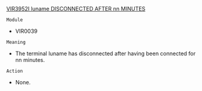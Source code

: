 [VIR3952I luname DISCONNECTED AFTER nn MINUTES](https://virtel.readthedocs.io/en/latest/manuals/virtel/Virtel459MG/messages.html?highlight=VIR3952I#VIR3952I)

`Module`
- VIR0039

`Meaning`
- The terminal luname has disconnected after having been connected for nn minutes.

`Action`
- None.
